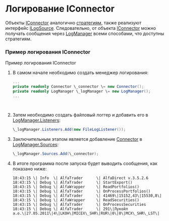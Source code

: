 # Логирование IConnector

Объекты [IConnector](../api/StockSharp.BusinessEntities.IConnector.html) аналогично [стратегиям](LoggingStrategy.md), также реализуют интерфейс [ILogSource](../api/StockSharp.Logging.ILogSource.html). Следовательно, от объекта [IConnector](../api/StockSharp.BusinessEntities.IConnector.html) можно получать сообщения через [LogManager](../api/StockSharp.Logging.LogManager.html) всеми способами, что доступны стратегиям. 

### Пример логирования IConnector

Пример логирования IConnector

1. В самом начале необходимо создать менеджер логирования: 

   ```cs
   ...
   private readonly Connector \_connector \= new Connector();
   private readonly LogManager \_logManager \= new LogManager();
   ...
   				
   				
   ```
2. Затем необходимо создать файловый логгер и добавить его в [LogManager.Listeners](../api/StockSharp.Logging.LogManager.Listeners.html): 

   ```cs
   \_logManager.Listeners.Add(new FileLogListener());
   ```
3. Заключительным этапом является добавление [Connector](../api/StockSharp.Algo.Connector.html) в [LogManager.Sources](../api/StockSharp.Logging.LogManager.Sources.html): 

   ```cs
   \_logManager.Sources.Add(\_connector);
   ```
4. В итоге программа после запуска будет выводить сообщения, как показано ниже: 

   ```none
   18:43:15 \| Info  \| AlfaTrader      \| AlfaDirect v.3.5.2.6
   18:43:15 \| Debug \| AlfaTrader      \| StartExport()
   18:43:15 \| Debug \| AlfaWrapper     \| ReadPortfolios()
   18:43:15 \| Debug \| AlfaTrader      \| OnProcessPortfolios()
   18:43:15 \| Debug \| AlfaTrader      \| 41469\|15152,43\|15530,8\|
   18:43:15 \| Debug \| AlfaWrapper     \| ReadSecurities()
   18:43:15 \| Debug \| AlfaTrader      \| OnProcessSecurities
   18:43:15 \| Debug \| AlfaTrader      \| 291\|Лукойл а.о.\|27.05.2011\|4\|LKOH\|MICEX\_SHR\|RUR\|0\|0\|MCX\_SHR\_LST\|
   ```

